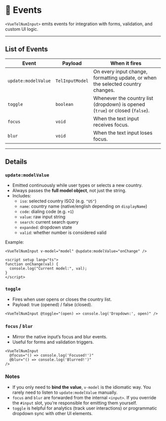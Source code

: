# 🎯 Events

`<VueTelNumInput>` emits events for integration with forms, validation, and custom UI logic.

---

## List of Events

| Event               | Payload         | When it fires                                                                   |
| ------------------- | --------------- | ------------------------------------------------------------------------------- |
| `update:modelValue` | `TelInputModel` | On every input change, formatting update, or when the selected country changes. |
| `toggle`            | `boolean`       | Whenever the country list (dropdown) is opened (`true`) or closed (`false`).    |
| `focus`             | `void`          | When the text input receives focus.                                             |
| `blur`              | `void`          | When the text input loses focus.                                                |

---

## Details

### `update:modelValue`

- Emitted continuously while user types or selects a new country.
- Always passes the **full model object**, not just the string.
- Includes:
  - `iso`: selected country ISO2 (e.g. `"US"`)
  - `name`: country name (native/english depending on `displayName`)
  - `code`: dialing code (e.g. `+1`)
  - `value`: raw input string
  - `search`: current search query
  - `expanded`: dropdown state
  - `valid`: whether number is considered valid

Example:

```vue
<VueTelNumInput v-model="model" @update:modelValue="onChange" />

<script setup lang="ts">
function onChange(val) {
  console.log("Current model:", val);
}
</script>
```

### `toggle`

- Fires when user opens or closes the country list.
- Payload: true (opened) / false (closed).

```vue
<VueTelNumInput @toggle="(open) => console.log('Dropdown:', open)" />
```

### `focus` / `blur`

- Mirror the native input’s focus and blur events.
- Useful for forms and validation triggers.

```vue
<VueTelNumInput
  @focus="() => console.log('Focused!')"
  @blur="() => console.log('Blurred!')"
/>
```

### Notes

- If you only need to **bind the value**, `v-model` is the idiomatic way. You rarely need to listen to `update:modelValue` manually.
- `focus` and `blur` are forwarded from the internal `<input>`. If you override the `#input` slot, you’re responsible for emitting them yourself.
- `toggle` is helpful for analytics (track user interactions) or programmatic dropdown sync with other UI elements.

